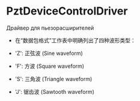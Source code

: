 # PztDeviceControlDriver
Драйвер для пьезорасширителей


- 在“数据包格式”工作表中明确列出了四种波形类型：

- 'Z': 正弦波 (Sine waveform)

- 'F': 方波 (Square waveform)

- 'S': 三角波 (Triangle waveform)

- 'J': 锯齿波 (Sawtooth waveform)